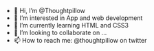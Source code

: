 - 👋 Hi, I’m @Thoughtpillow
- 👀 I’m interested in App and web development
- 🌱 I’m currently learning HTML and CSS3
- 💞️ I’m looking to collaborate on ...
- 📫 How to reach me: @thoughtpillow on twitter

<!---
Thoughtpillow/Thoughtpillow is a ✨ special ✨ repository because its `README.md` (this file) appears on your GitHub profile.
You can click the Preview link to take a look at your changes.
--->
